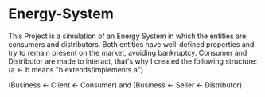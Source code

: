 # Energy-System
This Project is a simulation of an Energy System in which the entities are: consumers and distributors. Both entities have well-defined properties and try to remain present on the market, avoiding bankruptcy. Consumer and Distributor are made to interact, that's why I created the following structure: (a <- b means "b extends/implements a")

(Business <- Client <- Consumer) and (Business <- Seller <- Distributor)

